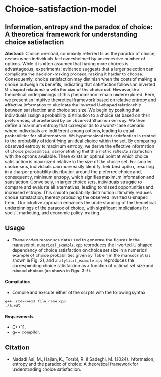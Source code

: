 # Choice-satisfaction-model

## Information, entropy and the paradox of choice: A theoretical framework for understanding choice satisfaction

**Abstract**: ‎‎Choice overload, commonly referred to as the paradox of choice, occurs when individuals feel overwhelmed by an excessive number of options. While it is often assumed that having more choices is advantageous, experimental evidence suggests that a larger selection can complicate the decision-making process, making it harder to choose. Consequently, choice satisfaction may diminish when the costs of making a choice outweigh its benefits, indicating that satisfaction follows an inverted U-shaped relationship with the size of the choice set. However, the theoretical underpinnings of this phenomenon remain underexplored. Here, we present an intuitive theoretical framework based on relative entropy and effective information to elucidate the inverted U-shaped relationship between satisfaction and choice set size. We begin by positing that individuals assign a probability distribution to a choice set based on their preferences, characterized by an observed Shannon entropy. We then define a maximum entropy that corresponds to a worst-case scenario where individuals are indifferent among options, leading to equal probabilities for all alternatives. We hypothesized that satisfaction is related to the probability of identifying an ideal choice within the set. By comparing observed entropy to maximum entropy, we derive the effective information of choice probabilities, demonstrating that this metric reflects satisfaction with the options available. There exists an optimal point at which choice satisfaction is maximized relative to the size of the choice set. For smaller choice sets, individuals can more easily identify their best option, resulting in a sharper probability distribution around the preferred choice and, consequently, minimum entropy, which signifies maximum information and satisfaction. Conversely, in larger choice sets, individuals struggle to compare and evaluate all alternatives, leading to missed opportunities and increased entropy. This smooth probability distribution ultimately reduces choice satisfaction, thereby producing the observed inverted U-shaped trend. Our intuitive approach enhances the understanding of the theoretical underpinnings of the paradox of choice, with significant implications for social, marketing, and economic policy-making.

## Usage

- These codes reproduce data used to generate the figures in the manuscript. ```numerical_example.cpp``` reproduces the inverted-U shaped dependency of choice satisfaction on choice set size in a numerical example of choice probabilities given by Table 1 in the manuscript (as shown in Fig. 2), and ```analytical_example.cpp``` reproduces the corresponding choice satisfaction as a function of optimal set size and missed choices (as shown in Figs. 3-5).

#### Compilation

- Compile and execute either of the scripts with the following syntax:

```
g++ -std=c++11 file_name.cpp
./a.out
```

#### Requirements

- C++11,
- g++ compiler.

## Citation

- Madadi Asl, M., Hajian, K., Torabi, R. & Sadeghi, M. (2024). Information, entropy and the paradox of choice: A theoretical framework for understanding choice satisfaction.
